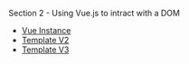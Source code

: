 Section 2 - Using Vue.js to intract with a DOM

* [Vue Instance](https://github.com/robsonoduarte/learn-vue/blob/master/vuejs-2-curse/section-02-vuejs-dom/template-v1.html#L12-L17)
* [Template V2](https://github.com/robsonoduarte/learn-vue/blob/master/vuejs-2-curse/section-02-vuejs-dom/template-v2.html)
* [Template V3](https://github.com/robsonoduarte/learn-vue/blob/master/vuejs-2-curse/section-02-vuejs-dom/template-v3.html)
